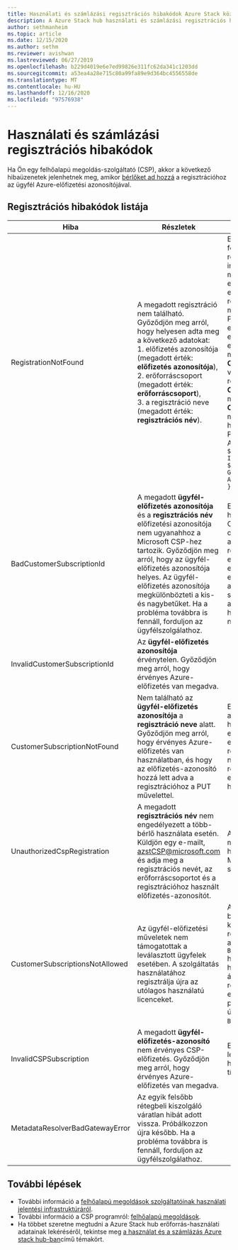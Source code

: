 ```yaml
---
title: Használati és számlázási regisztrációs hibakódok Azure Stack központban
description: A Azure Stack hub használati és számlázási regisztrációs hibakódjának ismertetése.
author: sethmanheim
ms.topic: article
ms.date: 12/15/2020
ms.author: sethm
ms.reviewer: avishwan
ms.lastreviewed: 06/27/2019
ms.openlocfilehash: b229d4019e6e7ed99826e311fc62da341c1203dd
ms.sourcegitcommit: a53ea4a28e715c80a99fa89e9d364bc4556558de
ms.translationtype: MT
ms.contentlocale: hu-HU
ms.lasthandoff: 12/16/2020
ms.locfileid: "97576938"
---
```

# <a name="usage-and-billing-registration-error-codes"></a>Használati és számlázási regisztrációs hibakódok

Ha Ön egy felhőalapú megoldás-szolgáltató (CSP), akkor a következő hibaüzenetek jelenhetnek meg, amikor [bérlőket ad hozzá](azure-stack-csp-ref-operations.md#add-tenant-to-registration) a regisztrációhoz az ügyfél Azure-előfizetési azonosítójával.

## <a name="list-of-registration-error-codes"></a>Regisztrációs hibakódok listája

| Hiba   | Részletek  | Megjegyzések  |
|---|---|---|
| RegistrationNotFound | A megadott regisztráció nem található. Győződjön meg arról, hogy helyesen adta meg a következő adatokat:<br>1. előfizetés azonosítója (megadott érték: **előfizetés azonosítója**),<br>2. erőforráscsoport (megadott érték: **erőforráscsoport**),<br>3. a regisztráció neve (megadott érték: **regisztrációs név**). | Ez a hiba általában akkor fordul elő, ha a kezdeti regisztrációra mutató információk nem megfelelőek. Ha ellenőriznie kell az erőforráscsoportot és a regisztráció nevét, megkeresheti a Azure Portalban az összes erőforrás listázásával. Ha egynél több regisztrációs erőforrást talál, tekintse meg a tulajdonságok **CloudDeploymentID** , és válassza ki azt a regisztrációt, amelynek **CloudDeploymentID** megfelel a felhőnek. A **CloudDeploymentID** megkereséséhez használhatja ezt a PowerShell-parancsot Azure stack hub-on:<br>`$azureStackStampInfo = Invoke-Command -Session $session -ScriptBlock { Get-AzureStackStampInformation }` |
| BadCustomerSubscriptionId | A megadott **ügyfél-előfizetés azonosítója** és a **regisztrációs név** előfizetési azonosítója nem ugyanahhoz a Microsoft CSP-hez tartozik. Győződjön meg arról, hogy az ügyfél-előfizetés azonosítója helyes. Az ügyfél-előfizetés azonosítója megkülönbözteti a kis-és nagybetűket. Ha a probléma továbbra is fennáll, forduljon az ügyfélszolgálathoz. | Ez a hiba akkor fordul elő, ha az ügyfél-előfizetés CSP-előfizetés, de egy olyan CSP-partnerre mutat, amely eltér a kezdeti regisztráció során használt előfizetéstől. Ez az ellenőrzés olyan helyzetek elkerülését eredményezi, amelyek olyan CSP-partner számlázására vezethetnek, amely nem felel meg a használt Azure Stack hub-nak. |
| InvalidCustomerSubscriptionId  | Az **ügyfél-előfizetés azonosítója** érvénytelen. Győződjön meg arról, hogy érvényes Azure-előfizetés van megadva. |   |
| CustomerSubscriptionNotFound  | Nem található az **ügyfél-előfizetés azonosítója** a **regisztráció neve** alatt. Győződjön meg arról, hogy érvényes Azure-előfizetés van használatban, és hogy az előfizetés-azonosító hozzá lett adva a regisztrációhoz a PUT művelettel. | Ez a hiba akkor fordul elő, amikor egy bérlőt hozzáadtak egy előfizetéshez, de az ügyfél-előfizetés nem található a regisztrációhoz. Az ügyfél nem lett hozzáadva a regisztrációhoz, vagy az előfizetés-azonosító helytelenül lett írva. |
| UnauthorizedCspRegistration | A megadott **regisztrációs név** nem engedélyezett a több-bérlő használata esetén. Küldjön egy e-mailt, azstCSP@microsoft.com és adja meg a regisztrációs nevét, az erőforráscsoportot és a regisztrációhoz használt előfizetés-azonosítót. | A bérlők felvételének megkezdése előtt jóvá kell hagynia a regisztrációt a Microsoft több bérlője számára. |
| CustomerSubscriptionsNotAllowed | Az ügyfél-előfizetési műveletek nem támogatottak a leválasztott ügyfelek esetében. A szolgáltatás használatához regisztrálja újra az utólagos használatú licenceket. | A regisztráció, amelyhez bérlőket kíván felvenni, a kapacitás regisztrálása. A regisztráció létrehozásakor a rendszer a paramétert `BillingModel Capacity` használta. A bérlők hozzáadására csak az Ön által használt használati regisztrációk engedélyezettek. A paraméter használatával újra regisztrálnia kell `BillingModel PayAsYouUse` . |
| InvalidCSPSubscription | A megadott **ügyfél-előfizetés-azonosító** nem érvényes CSP-előfizetés. Győződjön meg arról, hogy érvényes Azure-előfizetés van megadva. | Ennek a hibának a legvalószínűbb oka az, hogy az ügyfél-előfizetés típusa hibás. |
| MetadataResolverBadGatewayError | Az egyik felsőbb rétegbeli kiszolgáló váratlan hibát adott vissza. Próbálkozzon újra később. Ha a probléma továbbra is fennáll, forduljon az ügyfélszolgálathoz. |

## <a name="next-steps"></a>További lépések

- További információ a [felhőalapú megoldások szolgáltatóinak használati jelentési infrastruktúráról](azure-stack-csp-ref-infrastructure.md).
- További információ a CSP programról: [felhőalapú megoldások](https://partner.microsoft.com/solutions/microsoft-cloud-solutions).
- Ha többet szeretne megtudni a Azure Stack hub erőforrás-használati adatainak lekéréséről, tekintse meg [a használat és a számlázás Azure stack hub-ban](azure-stack-billing-and-chargeback.md)című témakört.
